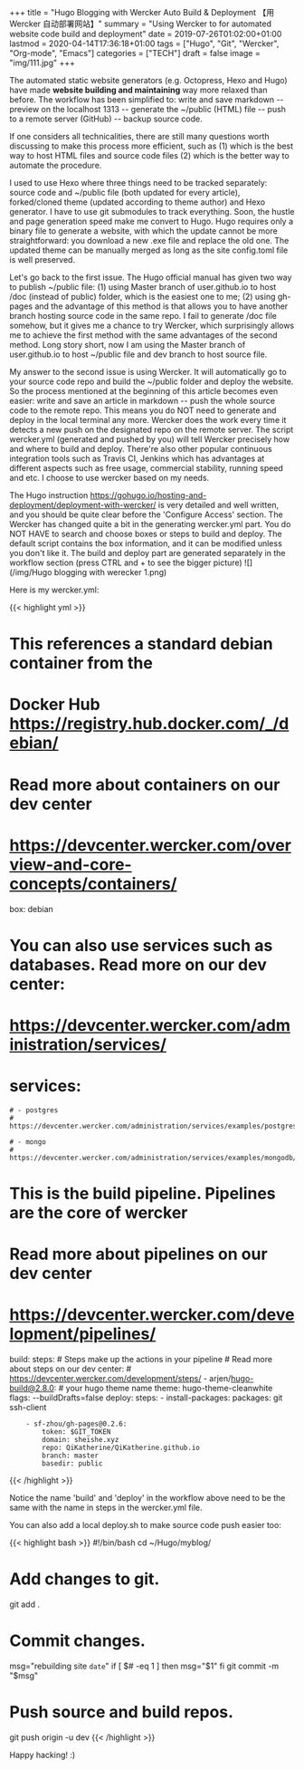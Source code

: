 +++
title = "Hugo Blogging with Wercker Auto Build & Deployment 【用 Wercker 自动部署网站】"
summary = "Using Wercker to for automated website code build and deployment"
date = 2019-07-26T01:02:00+01:00
lastmod = 2020-04-14T17:36:18+01:00
tags = ["Hugo", "Git", "Wercker", "Org-mode", "Emacs"]
categories = ["TECH"]
draft = false
image = "img/111.jpg"
+++

The automated static website generators (e.g. Octopress, Hexo and Hugo) have made **website building and maintaining** way more relaxed than before. The workflow has been simplified to: write and save markdown -- preview on the localhost 1313 -- generate the ~/public (HTML) file -- push to a remote server (GitHub) -- backup source code.

If one considers all technicalities, there are still many questions worth discussing to make this process more efficient, such as (1) which is the best way to host HTML files and source code files (2) which is the better way to automate the procedure.

I used to use Hexo where three things need to be tracked separately:  source code and ~/public file (both updated for every article), forked/cloned theme (updated according to theme author) and Hexo generator. I have to use git submodules to track everything. Soon, the hustle and page generation speed make me convert to Hugo. Hugo requires only a binary file to generate a website, with which the update cannot be more straightforward: you download a new .exe file and replace the old one. The updated theme can be manually merged as long as the site config.toml file is well preserved.

Let's go back to the first issue. The Hugo official manual has given two way to publish ~/public file: (1) using Master branch of user.github.io to host /doc (instead of public) folder, which is the easiest one to me; (2) using gh-pages and the advantage of this method is that allows you to have another branch hosting source code in the same repo. I fail to generate /doc file somehow, but it gives me a chance to try Wercker, which surprisingly allows me to achieve the first method with the same advantages of the second method. Long story short, now I am using the Master branch of user.github.io to host ~/public file and dev branch to host source file.

My answer to the second issue is using Wercker. It will automatically go to your source code repo and build the ~/public folder and deploy the website. So the process mentioned at the beginning of this article becomes even easier: write and save an article in markdown -- push the whole source code to the remote repo. This means you do NOT need to generate and deploy in the local terminal any more. Wercker does the work every time it detects a new push on the designated repo on the remote server. The script  wercker.yml (generated and pushed by you) will tell Wercker precisely how and where to build and deploy. There're also other popular continuous integration tools such as Travis CI, Jenkins which has advantages at different aspects such as free usage, commercial stability, running speed and etc. I choose to use wercker based on my needs.

The Hugo instruction <https://gohugo.io/hosting-and-deployment/deployment-with-wercker/> is very detailed and well written, and you should be quite clear before the 'Configure Access' section. The Wercker has changed quite a bit in the generating wercker.yml part. You do NOT HAVE to search and choose boxes or steps to build and deploy. The default script contains the box information, and it can be modified unless you don't like it. The build and deploy part are generated separately in the workflow section (press CTRL and + to see the bigger picture) ![](/img/Hugo blogging with werecker 1.png)

Here is my wercker.yml:

{{< highlight yml >}}
# This references a standard debian container from the
# Docker Hub https://registry.hub.docker.com/_/debian/
# Read more about containers on our dev center
# https://devcenter.wercker.com/overview-and-core-concepts/containers/
box: debian
# You can also use services such as databases. Read more on our dev center:
# https://devcenter.wercker.com/administration/services/
# services:
    # - postgres
    # https://devcenter.wercker.com/administration/services/examples/postgresql/

    # - mongo
    # https://devcenter.wercker.com/administration/services/examples/mongodb/

# This is the build pipeline. Pipelines are the core of wercker
# Read more about pipelines on our dev center
# https://devcenter.wercker.com/development/pipelines/
build:
    steps:
    # Steps make up the actions in your pipeline
    # Read more about steps on our dev center:
    # https://devcenter.wercker.com/development/steps/
        - arjen/hugo-build@2.8.0:
            # your hugo theme name
            theme: hugo-theme-cleanwhite
            flags: --buildDrafts=false
deploy:
    steps:
        - install-packages:
            packages: git ssh-client

        - sf-zhou/gh-pages@0.2.6:
            token: $GIT_TOKEN
            domain: sheishe.xyz
            repo: QiKatherine/QiKatherine.github.io
            branch: master
            basedir: public
{{< /highlight >}}

Notice the name 'build' and 'deploy' in the workflow above need to be the same with the name in steps in the wercker.yml file.

You can also add a local deploy.sh to make source code push easier too:

{{< highlight bash >}}
#!/bin/bash
cd ~/Hugo/myblog/

# Add changes to git.
git add .

# Commit changes.
msg="rebuilding site `date`"
if [ $# -eq 1 ]
  then msg="$1"
fi
git commit -m "$msg"

# Push source and build repos.
git push origin -u dev
{{< /highlight >}}

Happy hacking! :)
